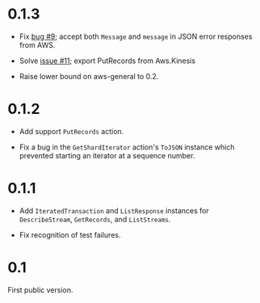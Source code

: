 0.1.3
=====

*   Fix [bug #9](https://github.com/alephcloud/hs-aws-kinesis/issues/9);
    accept both `Message` and `message` in JSON error responses
    from AWS.

*   Solve [issue #11](https://github.com/alephcloud/hs-aws-kinesis/issues/11);
    export PutRecords from Aws.Kinesis

*   Raise lower bound on aws-general to 0.2.

0.1.2
=====

*   Add support `PutRecords` action.

*   Fix a bug in the `GetShardIterator` action's `ToJSON` instance which
    prevented starting an iterator at a sequence number.

0.1.1
=====

*   Add `IteratedTransaction` and `ListResponse` instances for
    `DescribeStream`, `GetRecords`, and `ListStreams`.

*   Fix recognition of test failures.

0.1
===

First public version.

